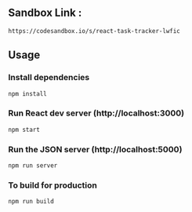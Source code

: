 ## Sandbox Link : 
```
https://codesandbox.io/s/react-task-tracker-lwfic
```
## Usage

### Install dependencies

```
npm install
```

### Run React dev server (http://localhost:3000)

```
npm start
```

### Run the JSON server (http://localhost:5000)

```
npm run server
```

### To build for production

```
npm run build
```
